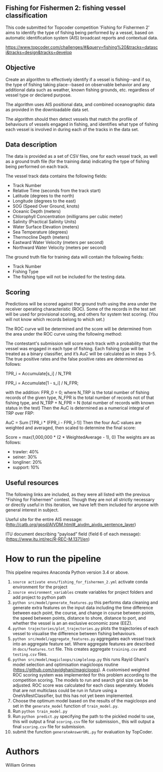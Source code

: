 ## Fishing for Fishermen 2: fishing vessel classification
This code submitted for Topcoder competition 'Fishing for Fishermen 2' aims to identify the type of fishing being performed by a vessel, based on automatic identification system (AIS) broadcast reports and contextual data. 

https://www.topcoder.com/challenges/#&query=fishing%20&tracks=datasci&tracks=design&tracks=develop

## Objective
Create an algorithm to effectively identify if a vessel is fishing--and if so, the type of fishing taking place--based on observable behavior and any additional data such as weather, known fishing grounds, etc. regardless of vessel type or declared purpose.

The algorithm uses AIS positional data, and combined oceanographic data as provided in the downloadable data set.

The algorithm should then detect vessels that match the profile of behaviours of vessels engaged in fishing, and identifies what type of fishing each vessel is involved in during each of the tracks in the data set.

## Data description
The data is provided as a set of CSV files, one for each vessel track, as well as a ground truth file (for the training data) indicating the type of fishing being performed on each track.

The vessel track data contains the following fields:

- Track Number
- Relative Time (seconds from the track start)
- Latitude (degrees to the north)
- Longitude (degrees to the east)
- SOG (Speed Over Ground, knots)
- Oceanic Depth (meters)
- Chlorophyll Concentration (milligrams per cubic meter)
- Salinity (Practical Salinity Units)
- Water Surface Elevation (meters)
- Sea Temperature (degrees)
- Thermocline Depth (meters)
- Eastward Water Velocity (meters per second)
- Northward Water Velocity (meters per second)

The ground truth file for training data will contain the following fields:

- Track Number
- Fishing Type
- The fishing type will not be included for the testing data.

## Scoring

Predictions will be scored against the ground truth using the area under the receiver operating characteristic (ROC). Some of the records in the test set will be used for provisional scoring, and others for system test scoring. (You will not know which records belong to which set.)

The ROC curve will be determined and the score will be determined from the area under the ROC curve using the following method:

The contestant's submission will score each track with a probability that the vessel was engaged in each type of fishing.
Each fishing type will be treated as a binary classifier, and it’s AuC will be calculated as in steps 3-5.
The true positive rates and the false positive rates are determined as follows:

TPR_i = Accumulate[s_i] / N_TPR

FPR_i = Accumulate[1 - s_i] / N_FPR;

with the addition: FPR_0 = 0;
where N_TRP is the total number of fishing records of the given type, N_FPR is the total number of records not of that fishing type, and N_TRP + N_FPR = N (total number of records with known status in the test)
Then the AuC is determined as a numerical integral of TRP over FRP:

AuC = Sum [TPR_i * (FPR_i - FPR_i-1)]
Then the four AuC values are weighted and averaged, then scaled to determine the final score:

Score = max(1,000,000 * (2 * WeightedAverage - 1), 0)
The weights are as follows:

- trawler: 40%
- seiner: 30%
- longliner: 20%
- support: 10%

## Useful resources
The following links are included, as they were all listed with the previous "Fishing for Fishermen" contest. Though they are not all strictly necessary or directly useful in this iteration, we have left them included for anyone with general interest in subject.

Useful site for the entire AIS message: (http://catb.org/gpsd/AIVDM.html#_aivdm_aivdo_sentence_layer)

ITU document describing “payload” field (field 6 of each message): (https://www.itu.int/rec/R-REC-M.1371/en)

# How to run the pipeline
This pipeline requires Anaconda Python version 3.4 or above. 

1. `source activate envs/fishing_for_fishermen_2.yml` activate conda environment for the project
2. `source environment_variables` create variables for project folders and add project to python path
3. `python src/model/generate_features.py` this performs data cleaning and generate extra features on the input data including the time difference between each point, the course, and change in course between points, the speed between points, distance to shore, distance to port, and whether the vessel is an an exclusive economic zone (EEZ).
4. `python trajectories/plot_trajectories.py` plots the trajectories of each vessel to visualise the difference between fishing behaviours.
5. `python src/model/aggregate_features.py` aggregates each vessel track into an aggregate feature set. Where aggregate features are described in `docs/features.txt` file. This creates aggregate `training.csv` and `testing.csv` files.
6. `python src/model/magicloops/simpleloop.py` this runs Rayid Ghani's model selection and optimisation magicloops routine (https://github.com/rayidghani/magicloops). A customised weighted ROC scoring system was implemented for this problem according to the competition scoring. The models to run and search grid size can be adjusted. ROC score was calculated for each class seperately. Models that are not multiclass could be run in future using a OneVsRestClassifier, but this has not yet been implemented.
7. Choose the optimum model based on the results of the magicloops and set in the `generate_model` function of `train_model.py`.
8. Run `python train_model.py`
9. Run `python predict.py` specifying the path to the pickled model to use, this will output a final `scoring.csv` file for submission., this will output a final `scoring.csv` file for submission.
10. submit the function `generateAnswerURL.py` for evaluation by TopCoder.

# Authors 
William Grimes
